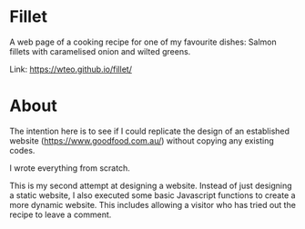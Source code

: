 # Fillet
A web page of a cooking recipe for one of my favourite dishes: Salmon fillets with caramelised onion and wilted greens.

Link: https://wteo.github.io/fillet/ 

# About
The intention here is to see if I could replicate the design of an established website (https://www.goodfood.com.au/) without copying any existing codes.

I wrote everything from scratch.  

This is my second attempt at designing a website. Instead of just designing a static website, I also executed some basic Javascript functions to create a more dynamic website. This includes allowing a visitor who has tried out the recipe to leave a comment. 
